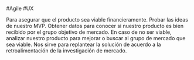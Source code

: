 #Agile #UX

Para asegurar que el producto sea viable financieramente.
Probar las ideas de nuestro MVP.
Obtener datos para conocer si nuestro producto es bien recibido por el grupo objetivo de mercado.
En caso de no ser viable, analizar nuestro producto para mejorar o buscar al grupo de mercado que sea viable.
Nos sirve para replantear la solución de acuerdo a la retroalimentación de la investigación de mercado.

